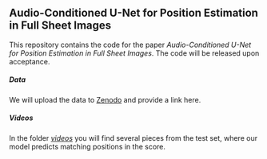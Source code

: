 
## Audio-Conditioned U-Net for Position Estimation in Full Sheet Images 

This repository contains the code for the paper *Audio-Conditioned U-Net for Position Estimation in Full Sheet Images*.
The code will be released upon acceptance.


##### Data
We will upload the data to [Zenodo](https://zenodo.org/) and provide a link here.

##### Videos
In the folder [*videos*](https://github.com/CPJKU/audio_conditioned_unet/tree/master/videos) you will find several pieces from the test set, where our model predicts matching 
positions in the score.


